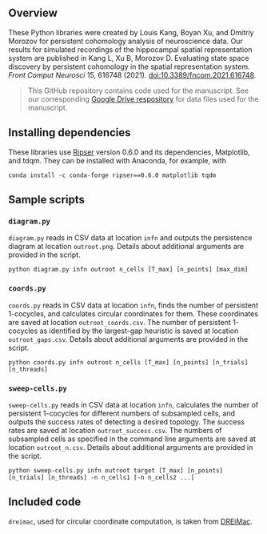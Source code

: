 ## Overview

These Python libraries were created by Louis Kang, Boyan Xu, and Dmitriy Morozov for persistent cohomology analysis of neuroscience data. Our results for simulated recordings of the hippocampal spatial representation system are published in Kang L, Xu B, Morozov D. Evaluating state space discovery by persistent cohomology in the spatial representation system. *Front Comput Neurosci* 15, 616748 (2021). [doi:10.3389/fncom.2021.616748](https://doi.org/10.3389/fncom.2021.616748).

> This GitHub repository contains code used for the manuscript. See our corresponding [Google Drive respository](https://drive.google.com/drive/folders/1TF9FIyp5DXVFqlpFIC_PlJckuJgUu9mK?usp=sharing) for data files used for the manuscript.

## Installing dependencies

These libraries use [Ripser](https://ripser.scikit-tda.org/en/latest/) version 0.6.0 and its dependencies, Matplotlib, and tdqm. They can be installed with Anaconda, for example, with
```
conda install -c conda-forge ripser==0.6.0 matplotlib tqdm
```

## Sample scripts

### `diagram.py`

`diagram.py` reads in CSV data at location `infn` and outputs the persistence diagram at location `outroot.png`. Details about additional arguments are provided in the script.

```
python diagram.py infn outroot n_cells [T_max] [n_points] [max_dim]
```

### `coords.py`

`coords.py` reads in CSV data at location `infn`, finds the number of persistent 1-cocycles, and calculates circular coordinates for them. These coordinates are saved at location `outroot_coords.csv`. The number of persistent 1-cocycles as identified by the largest-gap heuristic is saved at location `outroot_gaps.csv`. Details about additional arguments are provided in the script.

```
python coords.py infn outroot n_cells [T_max] [n_points] [n_trials] [n_threads]
```

### `sweep-cells.py`

`sweep-cells.py` reads in CSV data at location `infn`, calculates the number of persistent 1-cocycles for different numbers of subsampled cells, and outputs the success rates of detecting a desired topology. The success rates are saved at location `outroot_success.csv`. The numbers of subsampled cells as specified in the command line arguments are saved at location `outroot_n.csv`. Details about additional arguments are provided in the script.

```
python sweep-cells.py infn outroot target [T_max] [n_points] [n_trials] [n_threads] -n n_cells1 [-n n_cells2 ...]
```

## Included code

`dreimac`, used for circular coordinate computation, is taken from [DREiMac](https://github.com/ctralie/DREiMac/).
